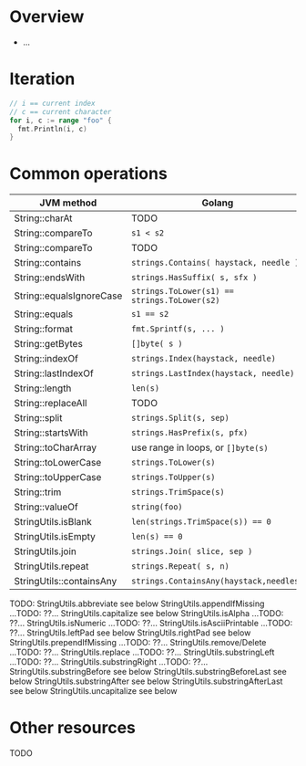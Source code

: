 # Overview
- ...


# Iteration
```go
// i == current index
// c == current character
for i, c := range "foo" {
  fmt.Println(i, c)
}
```


# Common operations
|JVM method|Golang|
|---|---|
|String::charAt|TODO|
|String::compareTo|`s1 < s2`|
|String::compareTo|TODO|
|String::contains|`strings.Contains( haystack, needle )`|
|String::endsWith|`strings.HasSuffix( s, sfx )`|
|String::equalsIgnoreCase|`strings.ToLower(s1) == strings.ToLower(s2)`|
|String::equals|`s1 == s2`|
|String::format|`fmt.Sprintf(s, ... )`|
|String::getBytes|`[]byte( s )`|
|String::indexOf|`strings.Index(haystack, needle)`|
|String::lastIndexOf|`strings.LastIndex(haystack, needle)`|
|String::length|`len(s)`|
|String::replaceAll|TODO|
|String::split|`strings.Split(s, sep)`|
|String::startsWith|`strings.HasPrefix(s, pfx)`|
|String::toCharArray|use range in loops, or `[]byte(s)`|
|String::toLowerCase|`strings.ToLower(s)`|
|String::toUpperCase|`strings.ToUpper(s)`|
|String::trim|`strings.TrimSpace(s)`|
|String::valueOf|`string(foo)`|
|StringUtils.isBlank|`len(strings.TrimSpace(s)) == 0`|
|StringUtils.isEmpty|`len(s) == 0`|
|StringUtils.join|`strings.Join( slice, sep )`|
|StringUtils.repeat|`strings.Repeat( s, n)`|
|StringUtils::containsAny|`strings.ContainsAny(haystack,needles)`|


TODO:
StringUtils.abbreviate			see below
StringUtils.appendIfMissing		...TODO: ??...
StringUtils.capitalize			see below
StringUtils.isAlpha			    ...TODO: ??...
StringUtils.isNumeric			...TODO: ??...
StringUtils.isAsciiPrintable	...TODO: ??...
StringUtils.leftPad			    see below
StringUtils.rightPad			see below
StringUtils.prependIfMissing	...TODO: ??...
StringUtils.remove/Delete		...TODO: ??...
StringUtils.replace			    ...TODO: ??...
StringUtils.substringLeft		...TODO: ??...
StringUtils.substringRight		...TODO: ??...
StringUtils.substringBefore		see below
StringUtils.substringBeforeLast	see below
StringUtils.substringAfter		see below
StringUtils.substringAfterLast	see below
StringUtils.uncapitalize		see below


# Other resources
TODO